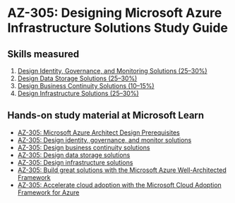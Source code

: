 # AZ-305: Designing Microsoft Azure Infrastructure Solutions Study Guide

## Skills measured

1. [Design Identity, Governance, and Monitoring Solutions (25–30%)](1-Design%20Identity%2C%20Governance%2C%20and%20Monitoring%20Solutions%20(25–30%25).md)
2. [Design Data Storage Solutions (25–30%)](2-Design%20Data%20Storage%20Solutions%20(25–30%25).md)
3. [Design Business Continuity Solutions (10–15%)](3-Design%20Business%20Continuity%20Solutions%20(10–15%25).md)
4. [Design Infrastructure Solutions (25–30%)](4-Design%20Infrastructure%20Solutions%20(25–30%25).md)

## Hands-on study material at Microsoft Learn

- [AZ-305: Microsoft Azure Architect Design Prerequisites](https://learn.microsoft.com/en-us/training/paths/microsoft-azure-architect-design-prerequisites/)
- [AZ-305: Design identity, governance, and monitor solutions](https://learn.microsoft.com/en-us/training/paths/design-identity-governance-monitor-solutions/)
- [AZ-305: Design business continuity solutions](https://learn.microsoft.com/en-us/training/paths/design-business-continuity-solutions/)
- [AZ-305: Design data storage solutions](https://learn.microsoft.com/en-us/training/paths/design-data-storage-solutions/)
- [AZ-305: Design infrastructure solutions](https://learn.microsoft.com/en-us/training/paths/design-infranstructure-solutions/)
- [AZ-305: Build great solutions with the Microsoft Azure Well-Architected Framework](https://learn.microsoft.com/en-us/training/paths/azure-well-architected-framework/)
- [AZ-305: Accelerate cloud adoption with the Microsoft Cloud Adoption Framework for Azure](https://learn.microsoft.com/en-us/training/paths/cloud-adoption-framework/)